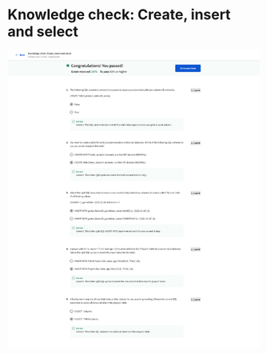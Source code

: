 # Knowledge check: Create, insert and select

![screencapture-coursera-org-learn-intro-to-databases-back-end-development-quiz-cd2k7-knowledge-check-create-insert-and-select-attempt-2023-01-21-18_56_30.png](Knowledge%20check%20Create,%20insert%20and%20select%20b8e4e556baaa465eb2dafb2056ab1da5/screencapture-coursera-org-learn-intro-to-databases-back-end-development-quiz-cd2k7-knowledge-check-create-insert-and-select-attempt-2023-01-21-18_56_30.png)